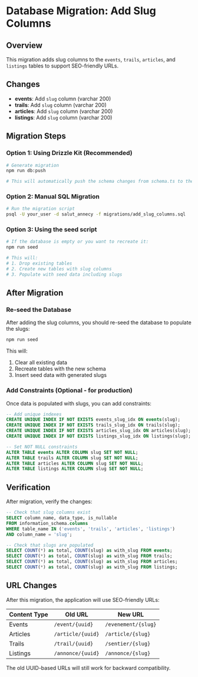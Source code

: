 # Database Migration: Add Slug Columns

## Overview
This migration adds slug columns to the `events`, `trails`, `articles`, and `listings` tables to support SEO-friendly URLs.

## Changes
- **events**: Add `slug` column (varchar 200)
- **trails**: Add `slug` column (varchar 200)
- **articles**: Add `slug` column (varchar 200)
- **listings**: Add `slug` column (varchar 200)

## Migration Steps

### Option 1: Using Drizzle Kit (Recommended)
```bash
# Generate migration
npm run db:push

# This will automatically push the schema changes from schema.ts to the database
```

### Option 2: Manual SQL Migration
```bash
# Run the migration script
psql -U your_user -d salut_annecy -f migrations/add_slug_columns.sql
```

### Option 3: Using the seed script
```bash
# If the database is empty or you want to recreate it:
npm run seed

# This will:
# 1. Drop existing tables
# 2. Create new tables with slug columns
# 3. Populate with seed data including slugs
```

## After Migration

### Re-seed the Database
After adding the slug columns, you should re-seed the database to populate the slugs:

```bash
npm run seed
```

This will:
1. Clear all existing data
2. Recreate tables with the new schema
3. Insert seed data with generated slugs

### Add Constraints (Optional - for production)
Once data is populated with slugs, you can add constraints:

```sql
-- Add unique indexes
CREATE UNIQUE INDEX IF NOT EXISTS events_slug_idx ON events(slug);
CREATE UNIQUE INDEX IF NOT EXISTS trails_slug_idx ON trails(slug);
CREATE UNIQUE INDEX IF NOT EXISTS articles_slug_idx ON articles(slug);
CREATE UNIQUE INDEX IF NOT EXISTS listings_slug_idx ON listings(slug);

-- Set NOT NULL constraints
ALTER TABLE events ALTER COLUMN slug SET NOT NULL;
ALTER TABLE trails ALTER COLUMN slug SET NOT NULL;
ALTER TABLE articles ALTER COLUMN slug SET NOT NULL;
ALTER TABLE listings ALTER COLUMN slug SET NOT NULL;
```

## Verification

After migration, verify the changes:

```sql
-- Check that slug columns exist
SELECT column_name, data_type, is_nullable 
FROM information_schema.columns 
WHERE table_name IN ('events', 'trails', 'articles', 'listings')
AND column_name = 'slug';

-- Check that slugs are populated
SELECT COUNT(*) as total, COUNT(slug) as with_slug FROM events;
SELECT COUNT(*) as total, COUNT(slug) as with_slug FROM trails;
SELECT COUNT(*) as total, COUNT(slug) as with_slug FROM articles;
SELECT COUNT(*) as total, COUNT(slug) as with_slug FROM listings;
```

## URL Changes

After this migration, the application will use SEO-friendly URLs:

| Content Type | Old URL | New URL |
|--------------|---------|---------|
| Events | `/event/{uuid}` | `/evenement/{slug}` |
| Articles | `/article/{uuid}` | `/article/{slug}` |
| Trails | `/trail/{uuid}` | `/sentier/{slug}` |
| Listings | `/annonce/{uuid}` | `/annonce/{slug}` |

The old UUID-based URLs will still work for backward compatibility.
